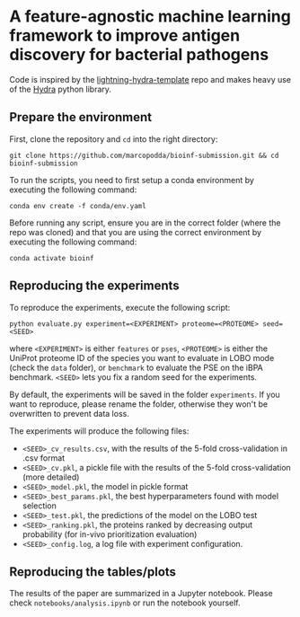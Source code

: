 # A feature-agnostic machine learning framework to improve antigen discovery for bacterial pathogens
Code is inspired by the [lightning-hydra-template](https://github.com/ashleve/lightning-hydra-template) repo and makes heavy use of the [Hydra](https://hydra.cc) python library.

## Prepare the environment

First, clone the repository and `cd` into the right directory:

    git clone https://github.com/marcopodda/bioinf-submission.git && cd bioinf-submission

To run the scripts, you need to first setup a conda environment by executing the following command:

    conda env create -f conda/env.yaml

Before running any script, ensure you are in the correct folder (where the repo was cloned) and that you are using the correct environment by executing the following command:

    conda activate bioinf


## Reproducing the experiments

To reproduce the experiments, execute the following script:

    python evaluate.py experiment=<EXPERIMENT> proteome=<PROTEOME> seed=<SEED>

where `<EXPERIMENT>` is either `features` or `pses`, `<PROTEOME>` is either the UniProt proteome ID of the species you want to evaluate in LOBO mode (check the `data` folder), or `benchmark` to evaluate the PSE on the iBPA benchmark. `<SEED>` lets you fix a random seed for the experiments.

By default, the experiments will be saved in the folder `experiments`. If you want to reproduce, please rename the folder, otherwise they won't be overwritten to prevent data loss.

The experiments will produce the following files:

- `<SEED>_cv_results.csv`, with the results of the 5-fold cross-validation in .csv format
- `<SEED>_cv.pkl`, a pickle file with the results of the 5-fold cross-validation (more detailed)
- `<SEED>_model.pkl`, the model in pickle format
- `<SEED>_best_params.pkl`, the best hyperparameters found with model selection
- `<SEED>_test.pkl`, the predictions of the model on the LOBO test
- `<SEED>_ranking.pkl`, the proteins ranked by decreasing output probability (for in-vivo prioritization evaluation)
- `<SEED>_config.log`, a log file with experiment configuration.

## Reproducing the tables/plots

The results of the paper are summarized in a Jupyter notebook. Please check  `notebooks/analysis.ipynb` or run the notebook yourself.
